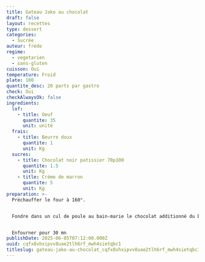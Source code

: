 ```yaml
---
title: Gateau Jako au chocolat
draft: false
layout: recettes
type: dessert
categories:
  - Sucrée
auteur: frédo
regime:
  - vegetarien
  - sans-gluten
cuisson: Oui
temperature: Froid
plate: 100
quantite_desc: 20 parts par gastro
check: Oui
checkAlwaysOk: false
ingredients:
  lof:
    - title: Oeuf
      quantite: 35
      unit: unité
  frais:
    - title: Beurre doux
      quantite: 1
      unit: Kg
  sucres:
    - title: Chocolat noir patissier 70p100
      quantite: 1.5
      unit: Kg
    - title: Crème de marron
      quantite: 5
      unit: Kg
preparation: >-
  Préchauffer le four à 160°.


  Fondre dans un cul de poule au bain-marie le chocolat additionné du beurre, ajouter la crème de marron. Lorsque le mélange est presque froid y ajouter les oeufs entiers. Bien mélanger. Portionner en gastros plats tapissés de papier sulfurisé.


  Enfourner pour 30 mn
publishDate: 2025-06-05T07:12:00.000Z
uuid: cqfx8vhxipvv8uae2tlh6rf_mwh4sietqbc1
titleslug: gateau-jako-au-chocolat_cqfx8vhxipvv8uae2tlh6rf_mwh4sietqbc1
---
```

